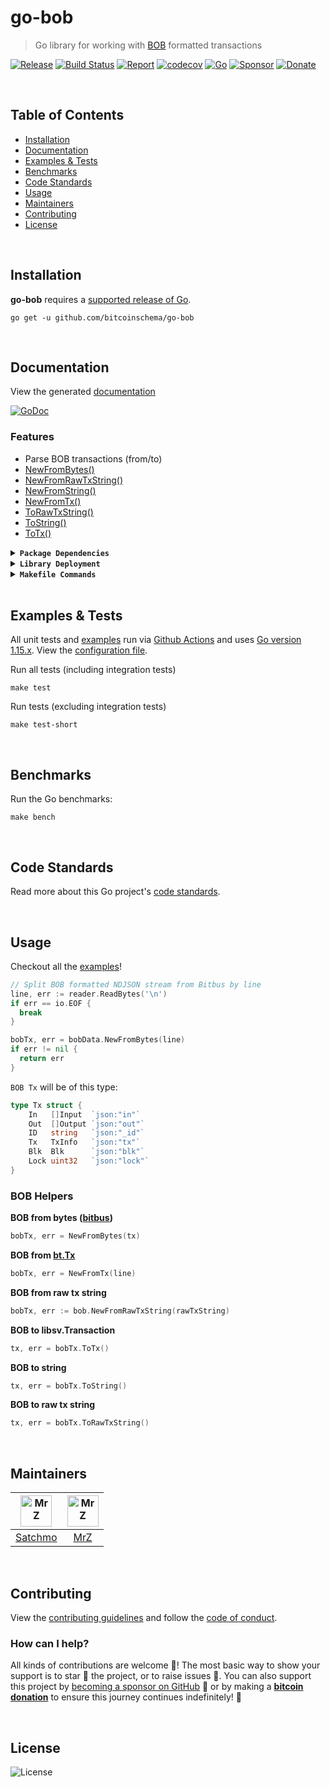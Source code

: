 # go-bob
> Go library for working with [BOB](https://bob.planaria.network/) formatted transactions

[![Release](https://img.shields.io/github/release-pre/BitcoinSchema/go-bob.svg?logo=github&style=flat&v=3)](https://github.com/BitcoinSchema/go-bob/releases)
[![Build Status](https://img.shields.io/github/workflow/status/BitcoinSchema/go-bob/run-go-tests?logo=github&v=3)](https://github.com/BitcoinSchema/go-bob/actions)
[![Report](https://goreportcard.com/badge/github.com/BitcoinSchema/go-bob?style=flat&v=3)](https://goreportcard.com/report/github.com/BitcoinSchema/go-bob)
[![codecov](https://codecov.io/gh/BitcoinSchema/go-bob/branch/master/graph/badge.svg?v=3)](https://codecov.io/gh/BitcoinSchema/go-bob)
[![Go](https://img.shields.io/github/go-mod/go-version/BitcoinSchema/go-bob?v=3)](https://golang.org/)
[![Sponsor](https://img.shields.io/badge/sponsor-BitcoinSchema-181717.svg?logo=github&style=flat&v=3)](https://github.com/sponsors/BitcoinSchema)
[![Donate](https://img.shields.io/badge/donate-bitcoin-ff9900.svg?logo=bitcoin&style=flat&v=3)](https://gobitcoinsv.com/#sponsor)

<br/>

## Table of Contents
- [Installation](#installation)
- [Documentation](#documentation)
- [Examples & Tests](#examples--tests)
- [Benchmarks](#benchmarks)
- [Code Standards](#code-standards)
- [Usage](#usage)
- [Maintainers](#maintainers)
- [Contributing](#contributing)
- [License](#license)

<br/>

## Installation

**go-bob** requires a [supported release of Go](https://golang.org/doc/devel/release.html#policy).
```shell script
go get -u github.com/bitcoinschema/go-bob
```

<br/>

## Documentation
View the generated [documentation](https://pkg.go.dev/github.com/bitcoinschema/go-bob)

[![GoDoc](https://godoc.org/github.com/bitcoinschema/go-bob?status.svg&style=flat)](https://pkg.go.dev/github.com/bitcoinschema/go-bob)

### Features
- Parse BOB transactions (from/to)
- [NewFromBytes()](bob.go)
- [NewFromRawTxString()](bob.go)
- [NewFromString()](bob.go)
- [NewFromTx()](bob.go)
- [ToRawTxString()](bob.go)
- [ToString()](bob.go)
- [ToTx()](bob.go)

<details>
<summary><strong><code>Package Dependencies</code></strong></summary>
<br/>


- [bitcoinschema/go-bitcoin](https://github.com/bitcoinschema/go-bitcoin)
- [libsv/go-bt](https://github.com/libsv/go-bt)
</details>

<details>
<summary><strong><code>Library Deployment</code></strong></summary>
<br/>

[goreleaser](https://github.com/goreleaser/goreleaser) for easy binary or library deployment to Github and can be installed via: `brew install goreleaser`.

The [.goreleaser.yml](.goreleaser.yml) file is used to configure [goreleaser](https://github.com/goreleaser/goreleaser).

Use `make release-snap` to create a snapshot version of the release, and finally `make release` to ship to production.
</details>

<details>
<summary><strong><code>Makefile Commands</code></strong></summary>
<br/>

View all `makefile` commands
```shell script
make help
```

List of all current commands:
```text
all                  Runs multiple commands
clean                Remove previous builds and any test cache data
clean-mods           Remove all the Go mod cache
coverage             Shows the test coverage
godocs               Sync the latest tag with GoDocs
help                 Show this help message
install              Install the application
install-go           Install the application (Using Native Go)
lint                 Run the golangci-lint application (install if not found)
release              Full production release (creates release in Github)
release              Runs common.release then runs godocs
release-snap         Test the full release (build binaries)
release-test         Full production test release (everything except deploy)
replace-version      Replaces the version in HTML/JS (pre-deploy)
tag                  Generate a new tag and push (tag version=0.0.0)
tag-remove           Remove a tag if found (tag-remove version=0.0.0)
tag-update           Update an existing tag to current commit (tag-update version=0.0.0)
test                 Runs vet, lint and ALL tests
test-ci              Runs all tests via CI (exports coverage)
test-ci-no-race      Runs all tests via CI (no race) (exports coverage)
test-ci-short        Runs unit tests via CI (exports coverage)
test-short           Runs vet, lint and tests (excludes integration tests)
uninstall            Uninstall the application (and remove files)
update-linter        Update the golangci-lint package (macOS only)
vet                  Run the Go vet application
```
</details>

<br/>

## Examples & Tests
All unit tests and [examples](examples) run via [Github Actions](https://github.com/BitcoinSchema/go-bob/actions) and
uses [Go version 1.15.x](https://golang.org/doc/go1.15). View the [configuration file](.github/workflows/run-tests.yml).

Run all tests (including integration tests)
```shell script
make test
```

Run tests (excluding integration tests)
```shell script
make test-short
```

<br/>

## Benchmarks
Run the Go benchmarks:
```shell script
make bench
```

<br/>

## Code Standards
Read more about this Go project's [code standards](CODE_STANDARDS.md).

<br/>

## Usage
Checkout all the [examples](examples)!

```go
// Split BOB formatted NDJSON stream from Bitbus by line
line, err := reader.ReadBytes('\n')
if err == io.EOF {
  break
}

bobTx, err = bobData.NewFromBytes(line)
if err != nil {
  return err
}
```

`BOB Tx` will be of this type:
```go
type Tx struct {
    In   []Input  `json:"in"`
    Out  []Output `json:"out"`
    ID   string   `json:"_id"`
    Tx   TxInfo   `json:"tx"`
    Blk  Blk      `json:"blk"`
    Lock uint32   `json:"lock"`
}
```
  
### BOB Helpers

**BOB from bytes ([bitbus](https://docs.bitbus.network/#/))**
```go 
bobTx, err = NewFromBytes(tx)
```

**BOB from [bt.Tx](https://github.com/libsv/go-bt)**
```go
bobTx, err = NewFromTx(line)
```

**BOB from raw tx string**
```go
bobTx, err := bob.NewFromRawTxString(rawTxString)
```

**BOB to libsv.Transaction**
```go
tx, err = bobTx.ToTx()
```

**BOB to string**
```go
tx, err = bobTx.ToString()
```

**BOB to raw tx string**
```go
tx, err = bobTx.ToRawTxString()
```

<br/>

## Maintainers
| [<img src="https://github.com/rohenaz.png" height="50" alt="MrZ" />](https://github.com/rohenaz) | [<img src="https://github.com/mrz1836.png" height="50" alt="MrZ" />](https://github.com/mrz1836) |
|:---:|:---:|
| [Satchmo](https://github.com/rohenaz) | [MrZ](https://github.com/mrz1836) |

<br/>

## Contributing

View the [contributing guidelines](CONTRIBUTING.md) and follow the [code of conduct](CODE_OF_CONDUCT.md).

### How can I help?
All kinds of contributions are welcome :raised_hands:!
The most basic way to show your support is to star :star2: the project, or to raise issues :speech_balloon:.
You can also support this project by [becoming a sponsor on GitHub](https://github.com/sponsors/BitcoinSchema) :clap:
or by making a [**bitcoin donation**](https://gobitcoinsv.com/#sponsor) to ensure this journey continues indefinitely! :rocket:

<br/>

## License

![License](https://img.shields.io/github/license/BitcoinSchema/go-bob.svg?style=flat&v=3)